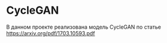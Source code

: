 # CycleGAN

В данном проекте реализована модель CycleGAN по статье https://arxiv.org/pdf/1703.10593.pdf
